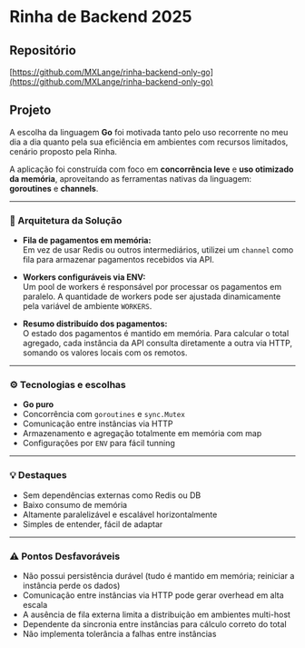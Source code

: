 # Rinha de Backend 2025

## Repositório

[https://github.com/MXLange/rinha-backend-only-go](https://github.com/MXLange/rinha-backend-only-go)

## Projeto

A escolha da linguagem **Go** foi motivada tanto pelo uso recorrente no meu dia a dia quanto pela sua eficiência em ambientes com recursos limitados, cenário proposto pela Rinha.

A aplicação foi construída com foco em **concorrência leve** e **uso otimizado da memória**, aproveitando as ferramentas nativas da linguagem: **goroutines** e **channels**.

---

### 🧠 Arquitetura da Solução

-   **Fila de pagamentos em memória:**  
    Em vez de usar Redis ou outros intermediários, utilizei um `channel` como fila para armazenar pagamentos recebidos via API.

-   **Workers configuráveis via ENV:**  
    Um pool de workers é responsável por processar os pagamentos em paralelo. A quantidade de workers pode ser ajustada dinamicamente pela variável de ambiente `WORKERS`.

-   **Resumo distribuído dos pagamentos:**  
    O estado dos pagamentos é mantido em memória. Para calcular o total agregado, cada instância da API consulta diretamente a outra via HTTP, somando os valores locais com os remotos.

---

### ⚙️ Tecnologias e escolhas

-   **Go puro**
-   Concorrência com `goroutines` e `sync.Mutex`
-   Comunicação entre instâncias via HTTP
-   Armazenamento e agregação totalmente em memória com map
-   Configurações por `ENV` para fácil tunning

---

### 💡 Destaques

-   Sem dependências externas como Redis ou DB
-   Baixo consumo de memória
-   Altamente paralelizável e escalável horizontalmente
-   Simples de entender, fácil de adaptar

---

### ⚠️ Pontos Desfavoráveis

-   Não possui persistência durável (tudo é mantido em memória; reiniciar a instância perde os dados)
-   Comunicação entre instâncias via HTTP pode gerar overhead em alta escala
-   A ausência de fila externa limita a distribuição em ambientes multi-host
-   Dependente da sincronia entre instâncias para cálculo correto do total
-   Não implementa tolerância a falhas entre instâncias
